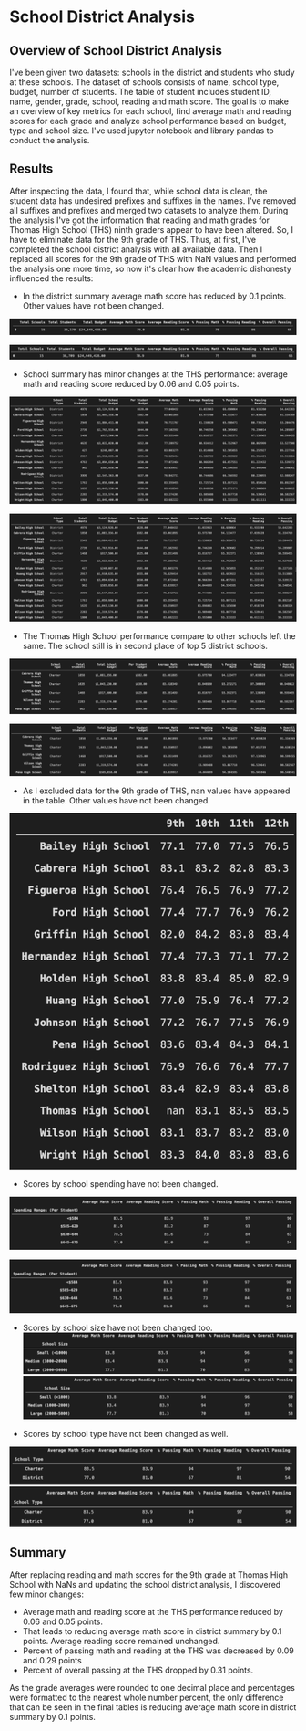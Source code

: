 # School District Analysis
## Overview of School District Analysis
I've been given two datasets: schools in the district and students who study at these schools. 
The dataset of schools consists of name, school type, budget, number of students.
The table of student includes student ID, name, gender, grade, school, reading and math score.
The goal is to make an overview of key metrics for each school, find average math and reading scores for each grade and analyze school performance based on budget, type and school size.
I've used jupyter notebook and library pandas to conduct the analysis.

## Results
After inspecting the data, I found that, while school data is clean, the student data has undesired prefixes and suffixes in the names. I've removed all suffixes and prefixes and merged two datasets to analyze them.
During the analysis I've got the information that reading and math grades for Thomas High School (THS) ninth graders appear to have been altered. So, I have to eliminate data for the 9th grade of THS. Thus, at first, I've completed the school district analysis with all available data. Then I replaced all scores for the 9th grade of THS with NaN values and performed the analysis one more time, so now it's clear how the academic dishonesty influenced the results:

- In the district summary average math score has reduced by 0.1 points. Other values have not been changed.

![District summary](https://github.com/angkohtenko/School_District_Analysis/blob/main/Resources/District%20summary.png)

![District summary, excluding the 9th grade of THS](https://github.com/angkohtenko/School_District_Analysis/blob/main/Resources/District%20summary%20(excl_9th%20THS).png)

- School summary has minor changes at the THS performance: average math and reading score reduced by 0.06 and 0.05 points.

![School summary](https://github.com/angkohtenko/School_District_Analysis/blob/main/Resources/School_summary.png)

![School summary, excluding the 9th grade of THS](https://github.com/angkohtenko/School_District_Analysis/blob/main/Resources/School_summary_(excl_9th_THS).png)

- The Thomas High School performance compare to other schools left the same. The school still is in second place of top 5 district schools.

![Top 5 schools](https://github.com/angkohtenko/School_District_Analysis/blob/main/Resources/Top_5_schools.png)

![Top 5 schools, excluding the 9th grade of THS](https://github.com/angkohtenko/School_District_Analysis/blob/main/Resources/Top_5_schools_(excl_9th_THS).png)

- As I excluded data for the 9th grade of THS, nan values have appeared in the table. Other values have not been changed.

![Top 5 schools](https://github.com/angkohtenko/School_District_Analysis/blob/main/Resources/Math_scores_by_grade_(excl_9th_THS).png)

- Scores by school spending have not been changed.

![Scores by school spending](https://github.com/angkohtenko/School_District_Analysis/blob/main/Resources/Scores_by_school_spending.png)

![Scores by school spending, excluding the 9th grade of THS](https://github.com/angkohtenko/School_District_Analysis/blob/main/Resources/Scores_by_school_spending_(excl_9th_THS).png)

- Scores by school size have not been changed too.
![](https://github.com/angkohtenko/School_District_Analysis/blob/main/Resources/Scores_by_school_size.png)
![](https://github.com/angkohtenko/School_District_Analysis/blob/main/Resources/Scores_by_school_size_(excl_9th_THS).png)

- Scores by school type have not been changed as well.

![](https://github.com/angkohtenko/School_District_Analysis/blob/main/Resources/Scores_by_school_type.png)
![](https://github.com/angkohtenko/School_District_Analysis/blob/main/Resources/Scores_by_school_type_(excl_9th_THS).png)

## Summary
After replacing reading and math scores for the 9th grade at Thomas High School with NaNs and updating the school district analysis, I discovered few minor changes:

- Average math and reading score at the THS performance reduced by 0.06 and 0.05 points.
- That leads to reducing average math score in district summary by 0.1 points. Average reading score remained unchanged.
- Percent of passing math and reading at the THS was decreased by 0.09 and 0.29 points
- Percent of overall passing at the THS dropped by 0.31 points.

As the grade averages were rounded to one decimal place and percentages were formatted to the nearest whole number percent, the only difference that can be seen in the final tables is reducing average math score in district summary by 0.1 points.

